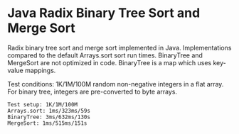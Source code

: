 # Java Radix Binary Tree Sort and Merge Sort

Radix binary tree sort and merge sort implemented in Java.
Implementations compared to the default Arrays.sort sort run times.
BinaryTree and MergeSort are not optimized in code.
BinaryTree is a map which uses key-value mappings.

Test conditions: 1K/1M/100M random non-negative integers in a flat array.
For binary tree, integers are pre-converted to byte arrays.
```
Test setup: 1K/1M/100M
Arrays.sort: 1ms/323ms/59s
BinaryTree: 3ms/632ms/130s
MergeSort: 1ms/515ms/151s
```
